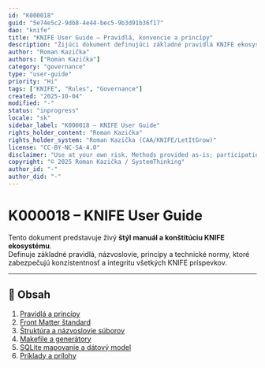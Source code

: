 ```yaml
---
id: "K000018"
guid: "5e74e5c2-9db8-4e44-bec5-9b3d91b36f17"
dao: "knife"
title: "KNIFE User Guide – Pravidlá, konvencie a princípy"
description: "Žijúci dokument definujúci základné pravidlá KNIFE ekosystému, Front Matter štandardy, formátovanie a validáciu."
author: "Roman Kazička"
authors: ["Roman Kazička"]
category: "governance"
type: "user-guide"
priority: "Hi"
tags: ["KNIFE", "Rules", "Governance"]
created: "2025-10-04"
modified: "-"
status: "inprogress"
locale: "sk"
sidebar_label: "K000018 – KNIFE User Guide"
rights_holder_content: "Roman Kazička"
rights_holder_system: "Roman Kazička (CAA/KNIFE/LetItGrow)"
license: "CC-BY-NC-SA-4.0"
disclaimer: "Use at your own risk. Methods provided as-is; participation is voluntary and context-aware."
copyright: "© 2025 Roman Kazička / SystemThinking"
author_id: "-"
author_did: "-"
---
```

# K000018 – KNIFE User Guide

Tento dokument predstavuje živý **štýl manuál a konštitúciu KNIFE ekosystému**.  
Definuje základné pravidlá, názvoslovie, princípy a technické normy, ktoré zabezpečujú konzistentnosť a integritu všetkých KNIFE príspevkov.

---

## 🔖 Obsah
1. [Pravidlá a princípy](./01-KNIFE-Rules-and-Principles.md)
2. [Front Matter štandard](./02-KNIFES-FrontMatter-Standard.md)
3. [Štruktúra a názvoslovie súborov](./03-KNIFE-File-Structure-and-Naming.md)
4. [Makefile a generátory](./04-KNIFE-Makefile-and-Generation.md)
5. [SQLite mapovanie a dátový model](./05-KNIFE-Database-and-SQLite.md)
6. [Príklady a prílohy](./06-KNIFE-Appendix-Examples.md)